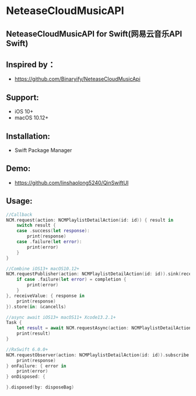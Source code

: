 # NeteaseCloudMusicAPI

## NeteaseCloudMusicAPI for Swift(网易云音乐API Swift)

## Inspired by：
* https://github.com/Binaryify/NeteaseCloudMusicApi

## Support:
* iOS 10+
* macOS 10.12+

## Installation:
* Swift Package Manager

## Demo: 
* https://github.com/linshaolong5240/QinSwiftUI

## Usage:
```Swift
//Callback
NCM.request(action: NCMPlaylistDetailAction(id: id)) { result in
    switch result {
    case .success(let response):
        print(response)
    case .failure(let error):
        print(error)
    }
}

//Combine iOS13+ macOS10.12+
NCM.requestPublisher(action: NCMPlaylistDetailAction(id: id)).sink(receiveCompletion: { completion in
    if case .failure(let error) = completion {
        print(error)
    }
}, receiveValue: { response in
    print(response)
}).store(in: &cancells)

//async await iOS13+ macOS11+ Xcode13.2.1+
Task {
    let result = await NCM.requestAsync(action: NCMPlaylistDetailAction(id: id))
    print(result)
}

//RxSwift 6.0.0+
NCM.requestObserver(action: NCMPlaylistDetailAction(id: id)).subscribe { response in
    print(response)
} onFailure: { error in
    print(error)
} onDisposed: {

}.disposed(by: disposeBag)
```
